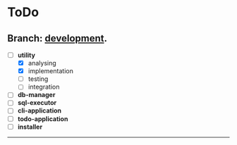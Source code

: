 # ToDo

## Branch:  [development](docs/branch-development).

- [ ] **utility**
	- [x] analysing
	- [x] implementation
	- [ ] testing
	- [ ] integration
- [ ] **db-manager**
- [ ] **sql-executor**
- [ ] **cli-application**
- [ ] **todo-application**
- [ ] **installer**

---
